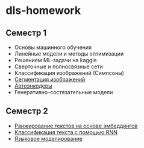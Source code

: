 # dls-homework

## Семестр 1
* Основы машинного обучения
* Линейные модели и методы оптимизации
* Решением ML-задачи на kaggle
* Сверточные и полносвязные сети
* Классификация изображений (Симпсоны)
* [Сегментация изображений]([hw]segmentation.ipynb)
* [Автоэнкодеры]([hw]autoencoders_semester1.ipynb)
* Генеративно-состязательные модели

## Семестр 2
* [Ранжирование текстов на основе эмбеддингов]([homework]simple_embeddings.ipynb)
* [Классификация текста с помощью RNN](hw_text_classification.ipynb)
* [Языковое моделирование](hw_language_modelling.ipynb)
